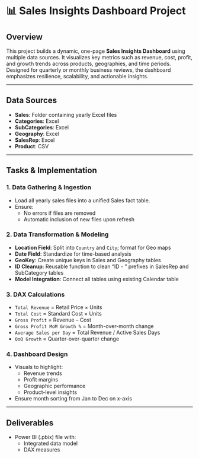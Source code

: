 # 📊 Sales Insights Dashboard Project

## Overview
This project builds a dynamic, one-page **Sales Insights Dashboard** using multiple data sources. It visualizes key metrics such as revenue, cost, profit, and growth trends across products, geographies, and time periods. Designed for quarterly or monthly business reviews, the dashboard emphasizes resilience, scalability, and actionable insights.

---

## Data Sources
- **Sales**: Folder containing yearly Excel files
- **Categories**: Excel
- **SubCategories**: Excel
- **Geography**: Excel
- **SalesRep**: Excel
- **Product**: CSV

---

## Tasks & Implementation

### 1. Data Gathering & Ingestion
- Load all yearly sales files into a unified Sales fact table.
- Ensure:
  - No errors if files are removed
  - Automatic inclusion of new files upon refresh

### 2. Data Transformation & Modeling
- **Location Field**: Split into `Country` and `City`; format for Geo maps
- **Date Field**: Standardize for time-based analysis
- **GeoKey**: Create unique keys in Sales and Geography tables
- **ID Cleanup**: Reusable function to clean “ID - ” prefixes in SalesRep and SubCategory tables
- **Model Integration**: Connect all tables using existing Calendar table

### 3. DAX Calculations
- `Total Revenue` = Retail Price × Units
- `Total Cost` = Standard Cost × Units
- `Gross Profit` = Revenue – Cost
- `Gross Profit MoM Growth %` = Month-over-month change
- `Average Sales per Day` = Total Revenue / Active Sales Days
- `QoQ Growth` = Quarter-over-quarter change

### 4. Dashboard Design
- Visuals to highlight:
  - Revenue trends
  - Profit margins
  - Geographic performance
  - Product-level insights
- Ensure month sorting from Jan to Dec on x-axis

---

## Deliverables
- Power BI (.pbix) file with:
  - Integrated data model
  - DAX measures
